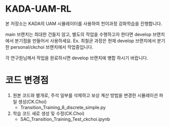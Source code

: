 # KADA-UAM-RL
본 저장소는 KADA의 UAM 시뮬레이터를 사용하여 천이과정 강화학습을 진행합니다.

main 브랜치는 최대한 건들지 않고, 별도의 작업을 수행하고자 한다면 develop 브랜치에서 분기점을 만들어서 사용하세요.
Ex. 최철균 과장은 현재 develop 브랜치에서 분기한 personal/ckchoi 브랜치에서 작업중입니다.

각 연구원님께서 작업을 완료하시면 develop 브랜치에 병합 하시기 바랍니다.

# 코드 변경점
1. 원본 코드와 별개로, 주석 일부를 삭제하고 보상 계산 방법을 변경한 시뮬레이션 파일 생성(CK.Choi)
   - Transition_Training_8_discrete_simple.py
2. 학습 코드 새로 생성 및 수정(CK.Choi)
   - SAC_Transition_Training_Test_ckchoi.ipynb
